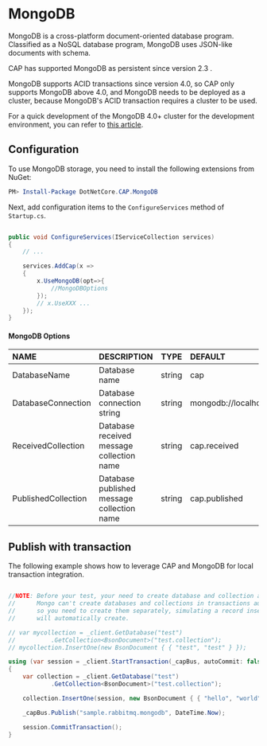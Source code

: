 # MongoDB

MongoDB is a cross-platform document-oriented database program. Classified as a NoSQL database program, MongoDB uses JSON-like documents with schema.

CAP has supported MongoDB as persistent since version 2.3 .

MongoDB supports ACID transactions since version 4.0, so CAP only supports MongoDB above 4.0, and MongoDB needs to be deployed as a cluster, because MongoDB's ACID transaction requires a cluster to be used.

For a quick development of the MongoDB 4.0+ cluster for the development environment, you can refer to [this article](https://www.cnblogs.com/savorboard/p/mongodb-4-cluster-install.html).

## Configuration

To use MongoDB storage, you need to install the following extensions from NuGet:

```powershell
PM> Install-Package DotNetCore.CAP.MongoDB

```

Next, add configuration items to the `ConfigureServices` method of `Startup.cs`.

```csharp

public void ConfigureServices(IServiceCollection services)
{
    // ...

    services.AddCap(x =>
    {
        x.UseMongoDB(opt=>{
            //MongoDBOptions
        });
        // x.UseXXX ...
    });
}

```

#### MongoDB Options

NAME | DESCRIPTION | TYPE | DEFAULT
:---|:---|---|:---
DatabaseName | Database name | string | cap 
DatabaseConnection | Database connection string | string | mongodb://localhost:27017
ReceivedCollection | Database received message collection name | string | cap.received
PublishedCollection | Database published message collection name | string | cap.published

## Publish with transaction

The following example shows how to leverage CAP and MongoDB for local transaction integration.


```csharp

//NOTE: Before your test, your need to create database and collection at first.
//      Mongo can't create databases and collections in transactions automatic, 
//      so you need to create them separately, simulating a record insert 
//      will automatically create.

// var mycollection = _client.GetDatabase("test")
//          .GetCollection<BsonDocument>("test.collection");
// mycollection.InsertOne(new BsonDocument { { "test", "test" } });

using (var session = _client.StartTransaction(_capBus, autoCommit: false))
{
    var collection = _client.GetDatabase("test")
            .GetCollection<BsonDocument>("test.collection");

    collection.InsertOne(session, new BsonDocument { { "hello", "world" } });

    _capBus.Publish("sample.rabbitmq.mongodb", DateTime.Now);

    session.CommitTransaction();
}
     
```